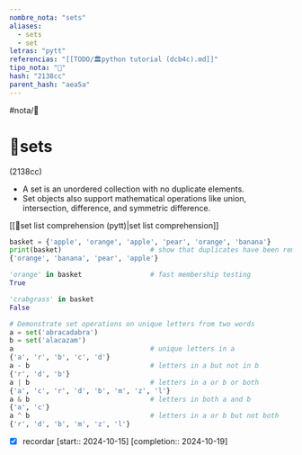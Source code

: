 ```yaml
---
nombre_nota: "sets"
aliases:
  - sets
  - set
letras: "pytt"
referencias: "[[TODO/🏛️python tutorial (dcb4c).md]]"
tipo_nota: "📑"
hash: "2138cc"
parent_hash: "aea5a"
---
```


#nota/📑

# 📑sets
<div class="hash">(2138cc)</div>


- A set is an unordered collection with no duplicate elements.
- Set objects also support mathematical operations like union, intersection, difference, and symmetric difference.

[[📑set list comprehension (pytt)|set list comprehension]]

```python
basket = {'apple', 'orange', 'apple', 'pear', 'orange', 'banana'}
print(basket)                      # show that duplicates have been removed
{'orange', 'banana', 'pear', 'apple'}

'orange' in basket                 # fast membership testing
True

'crabgrass' in basket
False

# Demonstrate set operations on unique letters from two words
a = set('abracadabra')
b = set('alacazam')
a                                  # unique letters in a
{'a', 'r', 'b', 'c', 'd'}
a - b                              # letters in a but not in b
{'r', 'd', 'b'}
a | b                              # letters in a or b or both
{'a', 'c', 'r', 'd', 'b', 'm', 'z', 'l'}
a & b                              # letters in both a and b
{'a', 'c'}
a ^ b                              # letters in a or b but not both
{'r', 'd', 'b', 'm', 'z', 'l'}
```



- [x] recordar  [start:: 2024-10-15]  [completion:: 2024-10-19]